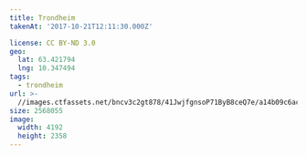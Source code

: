 ```yaml
---
title: Trondheim
takenAt: '2017-10-21T12:11:30.000Z'

license: CC BY-ND 3.0
geo:
  lat: 63.421794
  lng: 10.347494
tags:
  - trondheim
url: >-
  //images.ctfassets.net/bncv3c2gt878/41JwjfgnsoP71ByB8ceQ7e/a14b09c6ac4f74ca9e97f383535c738f/trondheim_37828040122_o
size: 2568055
image:
  width: 4192
  height: 2358
---
```

